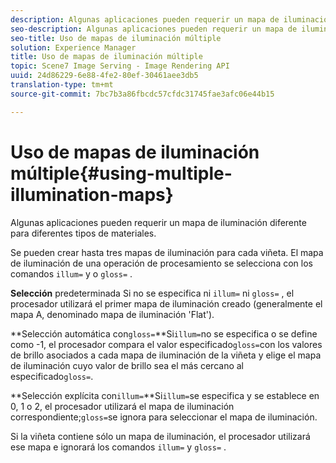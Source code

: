 ```yaml
---
description: Algunas aplicaciones pueden requerir un mapa de iluminación diferente para diferentes tipos de materiales.
seo-description: Algunas aplicaciones pueden requerir un mapa de iluminación diferente para diferentes tipos de materiales.
seo-title: Uso de mapas de iluminación múltiple
solution: Experience Manager
title: Uso de mapas de iluminación múltiple
topic: Scene7 Image Serving - Image Rendering API
uuid: 24d86229-6e88-4fe2-80ef-30461aee3db5
translation-type: tm+mt
source-git-commit: 7bc7b3a86fbcdc57cfdc31745fae3afc06e44b15

---
```



# Uso de mapas de iluminación múltiple{#using-multiple-illumination-maps}

Algunas aplicaciones pueden requerir un mapa de iluminación diferente para diferentes tipos de materiales.

Se pueden crear hasta tres mapas de iluminación para cada viñeta. El mapa de iluminación de una operación de procesamiento se selecciona con los comandos `illum=` y o `gloss=` .

**Selección** predeterminada Si no se especifica ni `illum=` ni `gloss=` , el procesador utilizará el primer mapa de iluminación creado (generalmente el mapa A, denominado mapa de iluminación &#39;Flat&#39;).

**Selección automática con`gloss=`**Si`illum=`no se especifica o se define como -1, el procesador compara el valor especificado`gloss=`con los valores de brillo asociados a cada mapa de iluminación de la viñeta y elige el mapa de iluminación cuyo valor de brillo sea el más cercano al especificado`gloss=`.

**Selección explícita con`illum=`**Si`illum=`se especifica y se establece en 0, 1 o 2, el procesador utilizará el mapa de iluminación correspondiente;`gloss=`se ignora para seleccionar el mapa de iluminación.

Si la viñeta contiene sólo un mapa de iluminación, el procesador utilizará ese mapa e ignorará los comandos `illum=` y `gloss=` .
